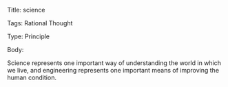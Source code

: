Title:  science

Tags:   Rational Thought

Type:   Principle

Body: 

Science represents one important way of understanding the world in which we live, and engineering represents one important means of improving the human condition. 
